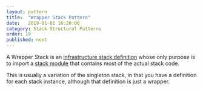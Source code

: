 ```yaml
---
layout: pattern
title:  "Wrapper Stack Pattern"
date:   2019-01-01 16:20:00
category: Stack Structural Patterns
order: 19
published: next
---
```


A Wrapper Stack is an [infrastructure stack definition](/patterns/core-stack/) whose only purpose is to import a [stack module](/patterns/core-stack/stack-module.html) that contains most of the actual stack code.

This is usually a variation of the singleton stack, in that you have a definition for each stack instance, although that definition is just a wrapper.

